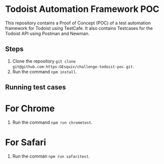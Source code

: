 # Todoist Automation Framework POC
This repository contains a Proof of Concept (POC) of a test automation framework for
Todoist using TestCafe. It also contains Testcases for the Todoist API using Postman 
and Newman.

## Steps
1. Clone the repository `git clone git@github.com:https:GEsquiv/challenge-todoist-poc.git`.
2. Run the command `npm install`.

## Running test cases
# For Chrome
1. Run the command `npm run chrometest`.

# For Safari
1. Run the comman `npm run safaritest`.
